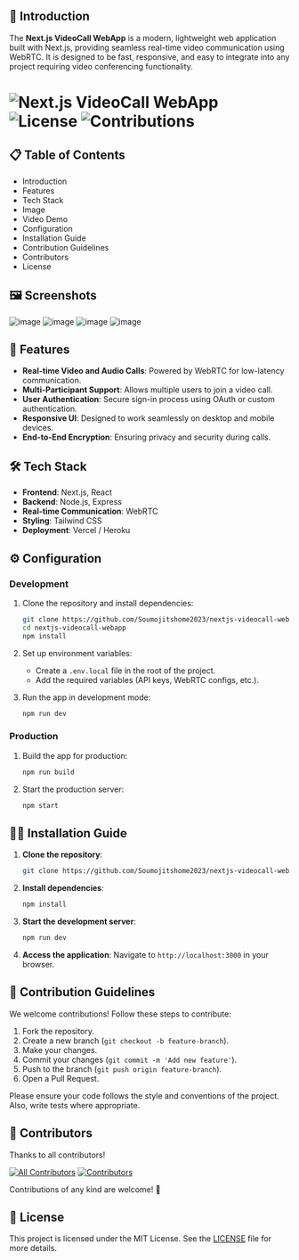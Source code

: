 
## 📖 Introduction

The **Next.js VideoCall WebApp** is a modern, lightweight web application built with Next.js, providing seamless real-time video communication using WebRTC. It is designed to be fast, responsive, and easy to integrate into any project requiring video conferencing functionality.

# ![Next.js VideoCall WebApp](https://img.shields.io/badge/Next.js-10.2.0-blue?style=for-the-badge) ![License](https://img.shields.io/github/license/Soumojitshome2023/nextjs-videocall-webapp?style=for-the-badge) ![Contributions](https://img.shields.io/badge/Contributions-Welcome-brightgreen?style=for-the-badge)

## 📋 Table of Contents
- Introduction
- Features
- Tech Stack
- Image
- Video Demo
- Configuration
- Installation Guide
- Contribution Guidelines
- Contributors
- License

## 🖼 Screenshots
![image](https://github.com/user-attachments/assets/d50087e1-92a7-41df-ad83-446f2c5a32d3)
![image](https://github.com/user-attachments/assets/53f0ede5-85b8-4499-abd5-3fc5e319daa7)
![image](https://github.com/user-attachments/assets/0c3b10f7-466c-465a-b208-223be553293c)
![image](https://github.com/user-attachments/assets/46e33372-ad01-453d-bcb5-fdca1543fcb9)





## 🚀 Features
- **Real-time Video and Audio Calls**: Powered by WebRTC for low-latency communication.
- **Multi-Participant Support**: Allows multiple users to join a video call.
- **User Authentication**: Secure sign-in process using OAuth or custom authentication.
- **Responsive UI**: Designed to work seamlessly on desktop and mobile devices.
- **End-to-End Encryption**: Ensuring privacy and security during calls.

## 🛠 Tech Stack
- **Frontend**: Next.js, React
- **Backend**: Node.js, Express
- **Real-time Communication**: WebRTC
- **Styling**: Tailwind CSS
- **Deployment**: Vercel / Heroku

## ⚙️ Configuration

### Development
1. Clone the repository and install dependencies:
    ```bash
    git clone https://github.com/Soumojitshome2023/nextjs-videocall-webapp.git
    cd nextjs-videocall-webapp
    npm install
    ```
2. Set up environment variables:
    - Create a `.env.local` file in the root of the project.
    - Add the required variables (API keys, WebRTC configs, etc.).

3. Run the app in development mode:
    ```bash
    npm run dev
    ```

### Production
1. Build the app for production:
    ```bash
    npm run build
    ```
2. Start the production server:
    ```bash
    npm start
    ```

## 🧑‍💻 Installation Guide

1. **Clone the repository**:
    ```bash
    git clone https://github.com/Soumojitshome2023/nextjs-videocall-webapp.git
    ```

2. **Install dependencies**:
    ```bash
    npm install
    ```

3. **Start the development server**:
    ```bash
    npm run dev
    ```

4. **Access the application**:
    Navigate to `http://localhost:3000` in your browser.

## 📜 Contribution Guidelines

We welcome contributions! Follow these steps to contribute:

1. Fork the repository.
2. Create a new branch (`git checkout -b feature-branch`).
3. Make your changes.
4. Commit your changes (`git commit -m 'Add new feature'`).
5. Push to the branch (`git push origin feature-branch`).
6. Open a Pull Request.

Please ensure your code follows the style and conventions of the project. Also, write tests where appropriate.

## 👥 Contributors

Thanks to all contributors!

[![All Contributors](https://img.shields.io/badge/all_contributors-0-orange.svg?style=flat-square)](#contributors)
[![Contributors](https://img.shields.io/github/contributors/Soumojitshome2023/nextjs-videocall-webapp?color=green)](https://github.com/Soumojitshome2023/nextjs-videocall-webapp/graphs/contributors)

<!-- ALL-CONTRIBUTORS-LIST:START - Do not remove or modify this section -->
<!-- All contributors will be listed here automatically -->
<!-- ALL-CONTRIBUTORS-LIST:END -->

Contributions of any kind are welcome! 🙌

## 📄 License

This project is licensed under the MIT License. See the [LICENSE](./LICENSE) file for more details.
